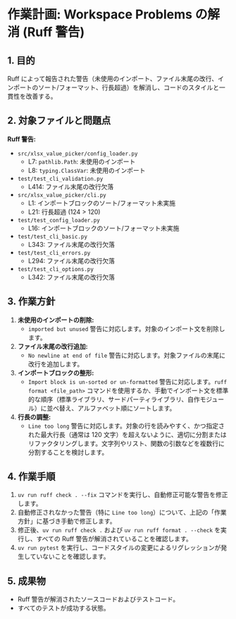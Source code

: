 # 作業計画: Workspace Problems の解消 (Ruff 警告)

## 1. 目的

Ruff によって報告された警告（未使用のインポート、ファイル末尾の改行、インポートのソート/フォーマット、行長超過）を解消し、コードのスタイルと一貫性を改善する。

## 2. 対象ファイルと問題点

**Ruff 警告:**

*   `src/xlsx_value_picker/config_loader.py`
    *   L7: `pathlib.Path`: 未使用のインポート
    *   L8: `typing.ClassVar`: 未使用のインポート
*   `test/test_cli_validation.py`
    *   L414: ファイル末尾の改行欠落
*   `src/xlsx_value_picker/cli.py`
    *   L1: インポートブロックのソート/フォーマット未実施
    *   L21: 行長超過 (124 > 120)
*   `test/test_config_loader.py`
    *   L16: インポートブロックのソート/フォーマット未実施
*   `test/test_cli_basic.py`
    *   L343: ファイル末尾の改行欠落
*   `test/test_cli_errors.py`
    *   L294: ファイル末尾の改行欠落
*   `test/test_cli_options.py`
    *   L342: ファイル末尾の改行欠落

## 3. 作業方針

1.  **未使用のインポートの削除:**
    *   `imported but unused` 警告に対応します。対象のインポート文を削除します。
2.  **ファイル末尾の改行追加:**
    *   `No newline at end of file` 警告に対応します。対象ファイルの末尾に改行を追加します。
3.  **インポートブロックの整形:**
    *   `Import block is un-sorted or un-formatted` 警告に対応します。`ruff format <file_path>` コマンドを使用するか、手動でインポート文を標準的な順序（標準ライブラリ、サードパーティライブラリ、自作モジュール）に並べ替え、アルファベット順にソートします。
4.  **行長の調整:**
    *   `Line too long` 警告に対応します。対象の行を読みやすく、かつ指定された最大行長（通常は 120 文字）を超えないように、適切に分割またはリファクタリングします。文字列やリスト、関数の引数などを複数行に分割することを検討します。

## 4. 作業手順

1.  `uv run ruff check . --fix` コマンドを実行し、自動修正可能な警告を修正します。
2.  自動修正されなかった警告（特に `Line too long`）について、上記の「作業方針」に基づき手動で修正します。
3.  修正後、`uv run ruff check .` および `uv run ruff format . --check` を実行し、すべての Ruff 警告が解消されていることを確認します。
4.  `uv run pytest` を実行し、コードスタイルの変更によるリグレッションが発生していないことを確認します。

## 5. 成果物

*   Ruff 警告が解消されたソースコードおよびテストコード。
*   すべてのテストが成功する状態。